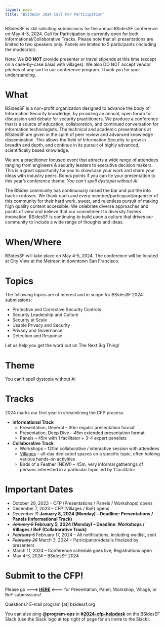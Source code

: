 ```yaml
---
layout: page
title: "BSidesSF 2024 Call For Participation"
---
```


BSidesSF is *still* soliciting submissions for the annual BSidesSF conference on May 4-5, 2024. Call for Participation is currently open for both Informational/Collaborative Tracks.  Please note that all presentations are limited to two speakers only. Panels are limited to 5 participants (including the moderator).

Note: We **DO NOT** provide presenter or travel stipends at this time (except on a case-by-case basis with villages). We also DO NOT accept vendor pitches of any sort in our conference program. Thank you for your understanding.

# **What**

BSidesSF is a non-profit organization designed to advance the body of Information Security knowledge, by providing an annual, open forum for discussion and debate for security practitioners. We produce a conference that is a source of education, collaboration, and continued conversation for information technologists. The technical and academic presentations at BSidesSF are given in the spirit of peer review and advanced knowledge dissemination. This allows the field of Information Security to grow in breadth and depth, and continue in its pursuit of highly advanced, scientifically based knowledge.

We are a practitioner focused event that attracts a wide range of attendees ranging from engineers & security leaders to executive decision makers. This is a great opportunity for you to showcase your work and share your ideas with industry peers. Bonus points if you can tie your presentation to this year’s conference theme: _You can't spell dystopia without AI_

The BSides community has continuously raised the bar and put the info back in infosec. We thank each and every member/participant/organizer of this community for their hard work, sweat, and relentless pursuit of making high quality content accessible. We celebrate diverse approaches and points of view and believe that our commitment to diversity fosters innovation. BSidesSF is continuing to build upon a culture that drives our community to include a wide range of thoughts and ideas.

# **When/Where**

BSidesSF will take place on May 4-5, 2024. The conference will be located at City View at the Metreon in downtown San Francisco.

# **Topics**

The following topics are of interest and in scope for BSidesSF 2024 submissions:
- Protective and Corrective Security Controls
- Security Leadership and Culture
- Security at Scale
- Usable Privacy and Security
- Privacy and Governance
- Detection and Response

Let us help you get the word out on The Next Big Thing!

# **Theme**

You can't spell dystopia without AI

# **Tracks**

2024 marks our first year in streamlining the CFP process.

* **Informational Track**
    * Presentation, General – 30m regular presentation format
    * Presentation, Deep Dive – 45m extended presentation format
    * Panels – 45m with 1 facilitator + 3-4 expert panelists
* **Collaborative Track**
    * Workshops – 120m collaborative / interactive session with attendees
    * [Villages](/cfp/villages) – all-day dedicated spaces on a specific topic, often holding various hands-on activities
    * Birds of a Feather (NEW!) – 45m, very informal gatherings of persons interested in a particular topic led by 1 facilitator

# **Important Dates**

* October 20, 2023 – CFP (Presentations / Panels / Workshops) opens
* December 7, 2023 – CFP (Villages / BoF) opens
* *~~December 11~~* **January 8, 2024 (Monday) – Deadline: Presentations / Panels (Informational Track)**
* *~~January 8~~* **February 5, 2024 (Monday) – Deadline: Workshops / Villages / BoF (Collaborative Track)**
* *~~February 5~~* February 17, 2024 – All notifications, including waitlist, sent
* *~~February 26~~* March 3, 2024 – Participation/details finalized by presenters
* March 11, 2024 – Conference schedule goes live; Registrations open
* May 4-5, 2024 – BSidesSF 2024

# **Submit to the CFP!**

Please go **---> [HERE](https://pretalx.com/bsidessf-2024) <---** for Presentation, Panel, Workshop, Village, or BoF submissions!

Questions? E-mail program [at] bsidessf.org

You can also ping **@program-ops** in **#[2024-cfp-helpdesk](https://bsidessf.slack.com/archives/C05U24PACSD)** on the BSidesSF Slack (use the Slack logo at top right of page for an invite to the Slack).

